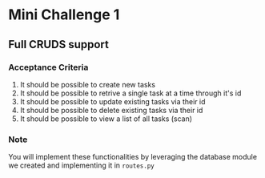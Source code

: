 # Mini Challenge 1
## Full CRUDS support
### Acceptance Criteria
1. It should be possible to create new tasks
2. It should be possible to retrive a single task at a time through it's id
3. It should be possible to update existing tasks via their id
4. It should be possible to delete existing tasks via their id
5. It should be possible to view a list of all tasks (scan)
### Note
You will implement these functionalities by leveraging the database module we created and implementing it in `routes.py`